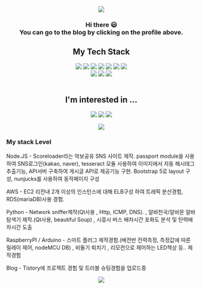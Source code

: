 <div align="center">
<a href="https://nan-sso-gong.tistory.com/" target="_blank"><img src="https://capsule-render.vercel.app/api?type=waving&color=339933&height=250&section=header&text=DongD's%20GitHub&fontSize=45"/></a>

<h3 align="center">Hi there 😃 
<br>You can go to the blog by clicking on the profile above.</h3>
</div>
  <div align="center">
  
  <h2>My Tech Stack</h2>
  <!-- node -->
  <a href="#" target="_blank"><img src="https://img.shields.io/badge/Node.js-339933?style=flat&logo=Node.js&logoColor=000000"/></a> 
  <a href="#" target="_blank"><img src="https://img.shields.io/badge/AWS-232F3E?style=flat&logo=Amazon AWS&logoColor=FF9900"/></a>
  <a href="#" target="_blank"><img src="https://img.shields.io/badge/SQL-FE5000?style=flat&logo=MySQL&logoColor=000000"/></a>
  <a href="#" target="_blank"><img src="https://img.shields.io/badge/Python-3776AB?style=flat&logo=Python&logoColor=yellow"/></a>
  <a href="#" target="_blank"><img src="https://img.shields.io/badge/Pyqt5-121D33?style=flat-square&logo=Qt&logoColor=green"/></a>
  <a href="#" target="_blank"><img src="https://img.shields.io/badge/C-A8B9CC?style=flat&logo=C&logoColor=C10C0C"/></a>
  <a href="#" target="_blank"><img src="https://img.shields.io/badge/Ubuntu-critical?style=flat&logo=Ubuntu&logoColor=000000"/></a>
  <br>
  <a href="#" target="_blank"><img src="https://img.shields.io/badge/arduino-00979D?style=flat&logo=Arduino&logoColor=000000"/></a>
  <a href="#" target="_blank"><img src="https://img.shields.io/badge/MQTT-green?style=flat&logo=Matternet&logoColor=000000"/></a>
  <a href="#" target="_blank"><img src="https://img.shields.io/badge/NodeMCU-3776AB?style=flat&logo=tmux&logoColor=000000"/></a>
 </div>
<br>
<div align="center">
  <h2>I'm interested in ...</h2>
  <!-- C -->
  <a href="#" target="_blank"><img src="https://img.shields.io/badge/nginx-yellowgreen?style=flat"/></a>
  <a href="#" target="_blank"><img src="https://img.shields.io/badge/Go language-critical?style=flat"/></a>
  <a href="#" target="_blank"><img src="https://img.shields.io/badge/React-informational?style=flat"/></a>

  <!-- C -->
  <a href="#" target="_blank"><img src="https://img.shields.io/badge/Blogger-3776AB?style=flat-square&logo=Blogger&logoColor=000000"/></a>
</div>

<!-- C -->
<h3>My stack Level</h3>

Node.JS - Scoreloader라는 악보공유 SNS 사이트 제작. passport module을 사용하여 SNS로그인(kakao, naver), tesseract 모듈 사용하여 이미지에서 자동 해시태그 추출기능, API서버 구축하여 게시글 API로 제공기능 구현. Bootstrap 5로 layout 구성, nunjucks를 사용하여 동적페이지 구성

AWS - EC2 리전내 2개 이상의 인스턴스에 대해 ELB구성 하여 트래픽 분산경험, RDS(mariaDB)사용 경험. 

Python - Network sniffer제작(Qt사용 , Http, ICMP, DNS). , 알바천국/알바몬 알바탐색기 제작.(Qt사용, beautiful Soup) , 시흥시 버스 배차시간 포화도 분석 및 탄력배차시간 도출

RaspberryPI / Arduino - 스마트 플러그 제작경험.(배전반 전력측정, 측정값에 따른 릴레이 제어, nodeMCU DB) , 비둘기 퇴치기 , 리모컨으로 제어하는 LED책상 등.. 제작경험

Blog - Tistory에 프로젝트 경험 및 트러블 슈팅경험을 업로드중



<!-- **mugju/mugju** is a ✨ _special_ ✨ repository because its `README.md` (this file) appears on your GitHub profile.

Here are some ideas to get you started:

- 🔭 I’m currently working on ...
- 🌱 I’m currently learning ...
- 👯 I’m looking to collaborate on ...
- 🤔 I’m looking for help with ...
- 💬 Ask me about ...
- 📫 How to reach me: ...
- 😄 Pronouns: ...
- ⚡ Fun fact: ... -->
<div footer align="center">
  <a href="#" target="_blank"><img src="https://capsule-render.vercel.app/api?type=waving&color=339933&height=250&section=footer&"/></a>
</div>
